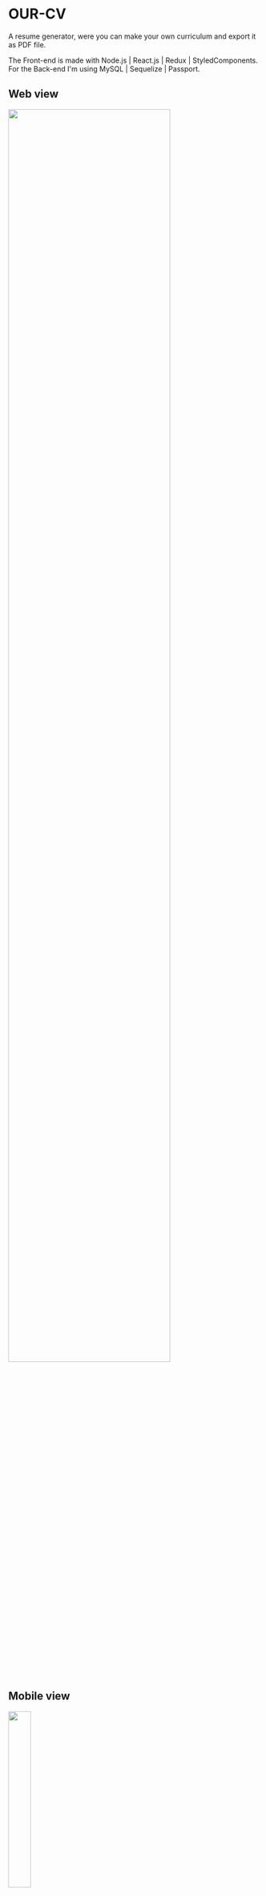 # OUR-CV
A  resume generator, were you can make your own curriculum and export it as PDF file.

The Front-end is made with Node.js | React.js | Redux | StyledComponents.
For the Back-end I'm using MySQL | Sequelize | Passport.

## Web view
<img src="https://scontent.fcor10-3.fna.fbcdn.net/v/t1.0-9/161713005_10224294622694500_9124542996873606745_o.jpg?_nc_cat=100&ccb=1-3&_nc_sid=730e14&_nc_eui2=AeHzt43c7jyHKtDKrk6lPfxQDAHflnKrDWAMAd-WcqsNYOVluGc4hZjTvnOgD1PtYLA&_nc_ohc=tvtMgAulDSUAX859IxO&_nc_ht=scontent.fcor10-3.fna&oh=ddd0ff3ede5960e5d13e84ce0e9e4e39&oe=607830F2" width="80%" height="80%">   

## Mobile view
<img src="https://scontent.fcor10-3.fna.fbcdn.net/v/t1.0-9/161864389_10224294622614498_8340701716706024533_n.jpg?_nc_cat=109&ccb=1-3&_nc_sid=730e14&_nc_eui2=AeFA8U7N0N_o3kALfzX0odaHFQVc0wFuxSAVBVzTAW7FIEPnVHFc8Z0j-He0fDDQvSQ&_nc_ohc=zcKCOLaXZ4cAX-niJBF&_nc_ht=scontent.fcor10-3.fna&oh=990a2a73122a047189da5345d9fb75b0&oe=60765952" width="30%" height="30%">

[OUR-CV APP](https://our-cv-santiabo.vercel.app/)

Feel Free to look at the code, any feedback is always wellcome! 
